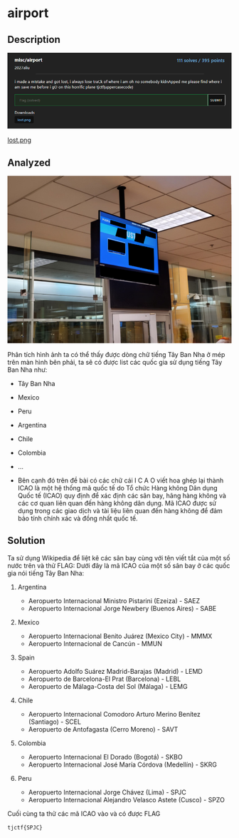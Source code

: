 # airport
## Description
![description](description.png)

[lost.png](lost.png)

## Analyzed
![lost.png](lost.png)

Phân tích hình ảnh ta có thể thấy được dòng chữ tiếng Tây Ban Nha ở mép trên màn hình bên phải, ta sẽ có được list các quốc gia sử dụng tiếng Tây Ban Nha như:
- Tây Ban Nha
- Mexico
- Peru
- Argentina
- Chile
- Colombia
- ...

- Bên cạnh đó trên đề bài có các chữ cái I C A O viết hoa ghép lại thành ICAO là một hệ thống mã quốc tế do Tổ chức Hàng không Dân dụng Quốc tế (ICAO) quy định để xác định các sân bay, hãng hàng không và các cơ quan liên quan đến hàng không dân dụng. Mã ICAO được sử dụng trong các giao dịch và tài liệu liên quan đến hàng không để đảm bảo tính chính xác và đồng nhất quốc tế.

## Solution
Ta sử dụng Wikipedia để liệt kê các sân bay cùng với tên viết tắt của một số nước trên và thử FLAG:
Dưới đây là mã ICAO của một số sân bay ở các quốc gia nói tiếng Tây Ban Nha:

1. Argentina
    - Aeropuerto Internacional Ministro Pistarini (Ezeiza) - SAEZ
    - Aeropuerto Internacional Jorge Newbery (Buenos Aires) - SABE

2. Mexico
   - Aeropuerto Internacional Benito Juárez (Mexico City) - MMMX
   - Aeropuerto Internacional de Cancún - MMUN

3. Spain
   - Aeropuerto Adolfo Suárez Madrid-Barajas (Madrid) - LEMD
   - Aeropuerto de Barcelona-El Prat (Barcelona) - LEBL
   - Aeropuerto de Málaga-Costa del Sol (Málaga) - LEMG

4. Chile
   - Aeropuerto Internacional Comodoro Arturo Merino Benítez (Santiago) - SCEL
   - Aeropuerto de Antofagasta (Cerro Moreno) - SAVT

5. Colombia
    - Aeropuerto Internacional El Dorado (Bogotá) - SKBO
    - Aeropuerto Internacional José María Córdova (Medellín) - SKRG

6. Peru
   - Aeropuerto Internacional Jorge Chávez (Lima) - SPJC
   - Aeropuerto Internacional Alejandro Velasco Astete (Cusco) - SPZO

Cuối cùng ta thử các mã ICAO vào và có được FLAG
```plaintext
tjctf{SPJC}
```
